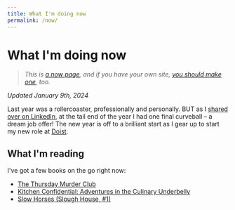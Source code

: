 ```yaml
---
title: What I'm doing now
permalink: /now/
---
```


# What I'm doing now

> <em>This is [a now page](https://nownownow.com/about), and if you have your own site, [you should make one](https://nownownow.com/about), too.</em>

<em>Updated January 9th, 2024</em>

Last year was a rollercoaster, professionally and personally. BUT as I [shared over on LinkedIn](https://www.linkedin.com/posts/jonmccullough_what-a-year-new-baby-job-city-house-activity-7150462724135698433-SHfO?utm_source=share&utm_medium=member_desktop), at the tail end of the year I had one final curveball – a dream job offer! The new year is off to a brilliant start as I gear up to start my new role at [Doist](https://doist.com/).

## What I'm reading
I've got a few books on the go right now:

- [The Thursday Murder Club](https://www.goodreads.com/book/show/46000520-the-thursday-murder-club?ac=1&from_search=true&qid=UVDvY3PWxt&rank=1)
- [Kitchen Confidential: Adventures in the Culinary Underbelly](https://www.goodreads.com/book/show/33313.Kitchen_Confidential)
- [Slow Horses (Slough House, #1)](https://www.goodreads.com/book/show/19191674-slow-horses)